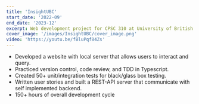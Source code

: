 ```yaml
---
title: 'InsightUBC'
start_date: '2022-09'
end_date: '2023-12'
excerpt: Web development project for CPSC 310 at University of British Columbia
cover_image: '/images/InsightUBC/cover_image.png'
video: 'https://youtu.be/fBluPqf84Zs'
---
```


- Developed a website with local server that allows users to interact and query.
- Practiced version control, code review, and TDD in Typescript.
- Created 50+ unit/integration tests for black/glass box testing.
- Written user stories and built a REST-API server that communicate with self implemented backend.
- 150+ hours of overall development cycle 
